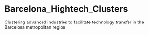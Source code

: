# Barcelona_Hightech_Clusters
Clustering advanced industries to facilitate technology transfer in the Barcelona metropolitan region
